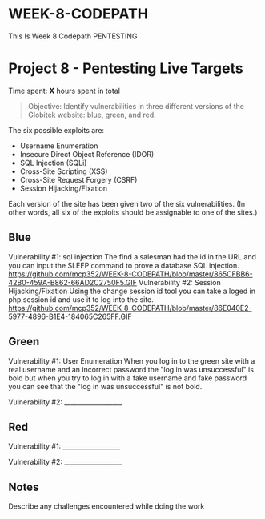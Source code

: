 # WEEK-8-CODEPATH
This Is Week 8 Codepath PENTESTING
# Project 8 - Pentesting Live Targets

Time spent: **X** hours spent in total

> Objective: Identify vulnerabilities in three different versions of the Globitek website: blue, green, and red.

The six possible exploits are:
* Username Enumeration
* Insecure Direct Object Reference (IDOR)
* SQL Injection (SQLi)
* Cross-Site Scripting (XSS)
* Cross-Site Request Forgery (CSRF)
* Session Hijacking/Fixation

Each version of the site has been given two of the six vulnerabilities. (In other words, all six of the exploits should be assignable to one of the sites.)

## Blue

Vulnerability #1: sql injection
The find a salesman had the id in the URL and you can input the SLEEP command to prove a database SQL injection.
https://github.com/mcp352/WEEK-8-CODEPATH/blob/master/865CFBB6-42B0-459A-B862-66AD2C2750F5.GIF
Vulnerability #2: Session Hijacking/Fixation
Using the change session id tool you can take a loged in php session id and use it to log into the site.
https://github.com/mcp352/WEEK-8-CODEPATH/blob/master/86E040E2-5977-4896-B1E4-184065C265FF.GIF



## Green

Vulnerability #1: User Enumeration
When you log in to the green site with a real username and an incorrect password the "log in was unsuccessful" is bold but when you try to log in with a fake username and fake password you can see that the "log in was unsuccessful" is not bold.


Vulnerability #2: __________________


## Red

Vulnerability #1: __________________

Vulnerability #2: __________________


## Notes

Describe any challenges encountered while doing the work

